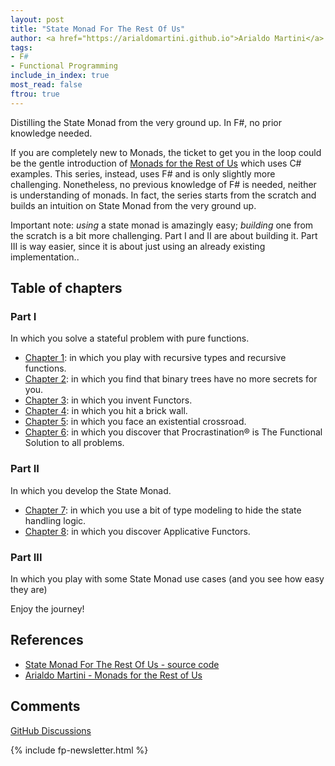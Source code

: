 ```yaml
---
layout: post
title: "State Monad For The Rest Of Us"
author: <a href="https://arialdomartini.github.io">Arialdo Martini</a>
tags:
- F#
- Functional Programming
include_in_index: true
most_read: false
ftrou: true
---
```

Distilling the State Monad from the very ground up. In F#, no prior knowledge needed.
<!--more-->

If you are completely new to Monads, the ticket to get you in the loop
could be the gentle introduction of [Monads for the Rest of
Us][monads-for-the-rest-of-us] which uses C# examples. This series,
instead, uses F# and is only slightly more challenging. Nonetheless,
no previous knowledge of F# is needed, neither is understanding of
monads. In fact, the series starts from the scratch and builds an
intuition on State Monad from the very ground up.

Important note: *using* a state monad is amazingly easy; *building*
one from the scratch is a bit more challenging. Part I and II are
about building it. Part III is way easier, since it is about just
using an already existing implementation..

## Table of chapters

### Part I
In which you solve a stateful problem with pure functions.

* [Chapter 1](state-monad-for-the-rest-of-us-1): in which you play
  with recursive types and recursive functions.
* [Chapter 2](state-monad-for-the-rest-of-us-2): in which you find
  that binary trees have no more secrets for you.
* [Chapter 3](state-monad-for-the-rest-of-us-3): in which you invent
  Functors.
* [Chapter 4](state-monad-for-the-rest-of-us-4): in which you hit a
  brick wall.
* [Chapter 5](state-monad-for-the-rest-of-us-5): in which you face an
  existential crossroad.
* [Chapter 6](state-monad-for-the-rest-of-us-6): in which you discover
  that Procrastination&reg; is The Functional Solution to all problems.

### Part II
In which you develop the State Monad.

* [Chapter 7](state-monad-for-the-rest-of-us-7): in which you use a
  bit of type modeling to hide the state handling logic.
* [Chapter 8](state-monad-for-the-rest-of-us-8): in which you discover Applicative Functors.


### Part III
In which you play with some State Monad use cases (and you see how
easy they are)

Enjoy the journey!

## References

* [State Monad For The Rest Of Us - source code][source-code]
* [Arialdo Martini - Monads for the Rest of Us][monads-for-the-rest-of-us]

[source-code]: https://github.com/arialdomartini/state-monad-for-the-rest-of-us
[monads-for-the-rest-of-us]: https://arialdomartini.github.io/monads-for-the-rest-of-us

## Comments
[GitHub Discussions](https://github.com/arialdomartini/arialdomartini.github.io/discussions/30)


{% include fp-newsletter.html %}
